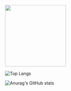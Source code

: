<img src="https://media.giphy.com/media/HQHwvSBSy7s0AXOlWt/giphy.gif" width="200"/>

![Top Langs](https://github-readme-stats.vercel.app/api/top-langs/?username=BrayanConde23&layout=compact)

![Anurag's GitHub stats](https://github-readme-stats.vercel.app/api?username=anuraghazra&show_icons=true&theme=tokyonight)
